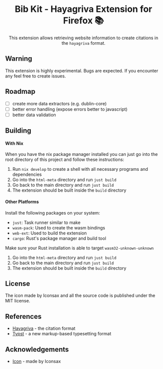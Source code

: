 <div align=center>

# Bib Kit - Hayagriva Extension for Firefox 📚

This extension allows retrieving website information to create
citations in the `hayagriva` format.

</div>

## Warning

This extension is highly experimental. Bugs are expected.
If you encounter any feel free to create issues.

## Roadmap

- [ ] create more data extractors (e.g. dublin-core)
- [ ] better error handling (expose errors better to javascript)
- [ ] better data validation

## Building

#### With Nix

When you have the nix package manager installed you can just go into the root directory of this project and follow these instructions:

1. Run `nix develop` to create a shell with all necessary programs and dependencies
2. Go into the `html-meta` directory and run `just build`
3. Go back to the main directory and run `just build`
4. The extension should be built inside the `build` directory

#### Other Platforms

Install the following packages on your system:

- `just`: Task runner similar to make
- `wasm-pack`: Used to create the wasm bindings
- `web-ext`: Used to build the extension
- `cargo`: Rust's package manager and build tool

Make sure your Rust installation is able to target `wasm32-unknown-unknown`

1. Go into the `html-meta` directory and run `just build`
2. Go back to the main directory and run `just build`
3. The extension should be built inside the `build` directory

## License

The icon made by Iconsax and all the source code is published under the MIT license.

## References

- [Hayagriva](https://github.com/typst/hayagriva) - the citation format
- [Typst](https://github.com/typst/typst) - a new markup-based typesetting format

## Acknowledgements

- [Icon](https://www.svgrepo.com/svg/495072/book-square) - made by Iconsax